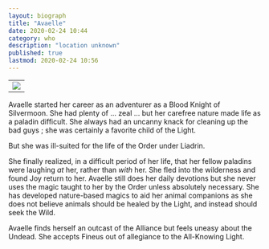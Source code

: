 ```yaml
---
layout: biograph
title: "Avaelle"
date: 2020-02-24 10:44
category: who
description: "location unknown"
published: true
lastmod: 2020-02-24 10:56
---
```


<table class="bio-stat-table">
<tr>
<td><img class="bio-portrait" src="{{ site.url }}/assets/img/avaelle-dressingroom-2020feb24.jpg"></td>	
</tr>
</table>

Avaelle started her career as an adventurer as a Blood Knight of Silvermoon. She had plenty of ... zeal ... but her carefree nature made life as a paladin difficult. She always had an uncanny knack for cleaning up the bad guys ; she was certainly a favorite child of the Light. 

But she was ill-suited for the life of the Order under Liadrin. 

She finally realized, in a difficult period of her life, that her fellow paladins were laughing _at_ her, rather than _with_ her. She fled into the wilderness and found Joy return to her. Avaelle still does her daily devotions but she never uses the magic taught to her by the Order unless absolutely necessary. She has developed nature-based magics to aid her animal companions as she does not believe animals should be healed by the Light, and instead should seek the Wild.

Avaelle finds herself an outcast of the Alliance but feels uneasy about the Undead. She accepts Fineus out of allegiance to the All-Knowing Light.
